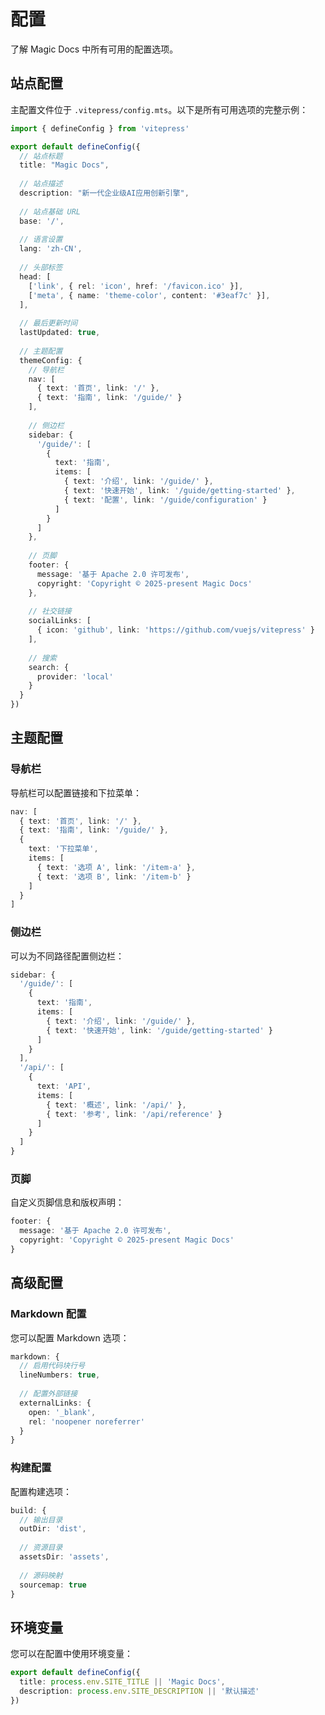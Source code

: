 # 配置

了解 Magic Docs 中所有可用的配置选项。

## 站点配置

主配置文件位于 `.vitepress/config.mts`。以下是所有可用选项的完整示例：

```typescript
import { defineConfig } from 'vitepress'

export default defineConfig({
  // 站点标题
  title: "Magic Docs",
  
  // 站点描述
  description: "新一代企业级AI应用创新引擎",
  
  // 站点基础 URL
  base: '/',
  
  // 语言设置
  lang: 'zh-CN',
  
  // 头部标签
  head: [
    ['link', { rel: 'icon', href: '/favicon.ico' }],
    ['meta', { name: 'theme-color', content: '#3eaf7c' }],
  ],
  
  // 最后更新时间
  lastUpdated: true,
  
  // 主题配置
  themeConfig: {
    // 导航栏
    nav: [
      { text: '首页', link: '/' },
      { text: '指南', link: '/guide/' }
    ],
    
    // 侧边栏
    sidebar: {
      '/guide/': [
        {
          text: '指南',
          items: [
            { text: '介绍', link: '/guide/' },
            { text: '快速开始', link: '/guide/getting-started' },
            { text: '配置', link: '/guide/configuration' }
          ]
        }
      ]
    },
    
    // 页脚
    footer: {
      message: '基于 Apache 2.0 许可发布',
      copyright: 'Copyright © 2025-present Magic Docs'
    },
    
    // 社交链接
    socialLinks: [
      { icon: 'github', link: 'https://github.com/vuejs/vitepress' }
    ],
    
    // 搜索
    search: {
      provider: 'local'
    }
  }
})
```

## 主题配置

### 导航栏

导航栏可以配置链接和下拉菜单：

```typescript
nav: [
  { text: '首页', link: '/' },
  { text: '指南', link: '/guide/' },
  {
    text: '下拉菜单',
    items: [
      { text: '选项 A', link: '/item-a' },
      { text: '选项 B', link: '/item-b' }
    ]
  }
]
```

### 侧边栏

可以为不同路径配置侧边栏：

```typescript
sidebar: {
  '/guide/': [
    {
      text: '指南',
      items: [
        { text: '介绍', link: '/guide/' },
        { text: '快速开始', link: '/guide/getting-started' }
      ]
    }
  ],
  '/api/': [
    {
      text: 'API',
      items: [
        { text: '概述', link: '/api/' },
        { text: '参考', link: '/api/reference' }
      ]
    }
  ]
}
```

### 页脚

自定义页脚信息和版权声明：

```typescript
footer: {
  message: '基于 Apache 2.0 许可发布',
  copyright: 'Copyright © 2025-present Magic Docs'
}
```

## 高级配置

### Markdown 配置

您可以配置 Markdown 选项：

```typescript
markdown: {
  // 启用代码块行号
  lineNumbers: true,
  
  // 配置外部链接
  externalLinks: {
    open: '_blank',
    rel: 'noopener noreferrer'
  }
}
```

### 构建配置

配置构建选项：

```typescript
build: {
  // 输出目录
  outDir: 'dist',
  
  // 资源目录
  assetsDir: 'assets',
  
  // 源码映射
  sourcemap: true
}
```

## 环境变量

您可以在配置中使用环境变量：

```typescript
export default defineConfig({
  title: process.env.SITE_TITLE || 'Magic Docs',
  description: process.env.SITE_DESCRIPTION || '默认描述'
})
``` 